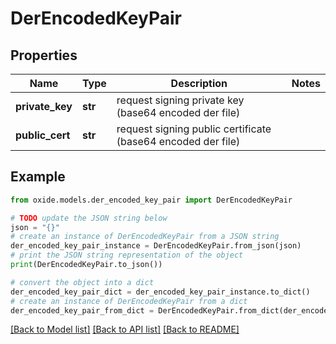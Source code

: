 # DerEncodedKeyPair


## Properties

Name | Type | Description | Notes
------------ | ------------- | ------------- | -------------
**private_key** | **str** | request signing private key (base64 encoded der file) | 
**public_cert** | **str** | request signing public certificate (base64 encoded der file) | 

## Example

```python
from oxide.models.der_encoded_key_pair import DerEncodedKeyPair

# TODO update the JSON string below
json = "{}"
# create an instance of DerEncodedKeyPair from a JSON string
der_encoded_key_pair_instance = DerEncodedKeyPair.from_json(json)
# print the JSON string representation of the object
print(DerEncodedKeyPair.to_json())

# convert the object into a dict
der_encoded_key_pair_dict = der_encoded_key_pair_instance.to_dict()
# create an instance of DerEncodedKeyPair from a dict
der_encoded_key_pair_from_dict = DerEncodedKeyPair.from_dict(der_encoded_key_pair_dict)
```
[[Back to Model list]](../README.md#documentation-for-models) [[Back to API list]](../README.md#documentation-for-api-endpoints) [[Back to README]](../README.md)


